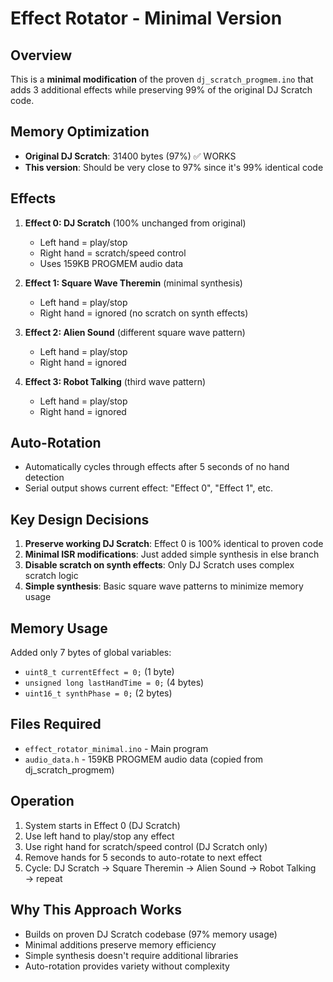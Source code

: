 # Effect Rotator - Minimal Version

## Overview
This is a **minimal modification** of the proven `dj_scratch_progmem.ino` that adds 3 additional effects while preserving 99% of the original DJ Scratch code.

## Memory Optimization
- **Original DJ Scratch**: 31400 bytes (97%) ✅ WORKS
- **This version**: Should be very close to 97% since it's 99% identical code

## Effects
1. **Effect 0: DJ Scratch** (100% unchanged from original)
   - Left hand = play/stop
   - Right hand = scratch/speed control  
   - Uses 159KB PROGMEM audio data

2. **Effect 1: Square Wave Theremin** (minimal synthesis)
   - Left hand = play/stop
   - Right hand = ignored (no scratch on synth effects)

3. **Effect 2: Alien Sound** (different square wave pattern)
   - Left hand = play/stop
   - Right hand = ignored

4. **Effect 3: Robot Talking** (third wave pattern)
   - Left hand = play/stop
   - Right hand = ignored

## Auto-Rotation
- Automatically cycles through effects after 5 seconds of no hand detection
- Serial output shows current effect: "Effect 0", "Effect 1", etc.

## Key Design Decisions
1. **Preserve working DJ Scratch**: Effect 0 is 100% identical to proven code
2. **Minimal ISR modifications**: Just added simple synthesis in else branch
3. **Disable scratch on synth effects**: Only DJ Scratch uses complex scratch logic
4. **Simple synthesis**: Basic square wave patterns to minimize memory usage

## Memory Usage
Added only 7 bytes of global variables:
- `uint8_t currentEffect = 0;` (1 byte)
- `unsigned long lastHandTime = 0;` (4 bytes)  
- `uint16_t synthPhase = 0;` (2 bytes)

## Files Required
- `effect_rotator_minimal.ino` - Main program
- `audio_data.h` - 159KB PROGMEM audio data (copied from dj_scratch_progmem)

## Operation
1. System starts in Effect 0 (DJ Scratch)
2. Use left hand to play/stop any effect
3. Use right hand for scratch/speed control (DJ Scratch only)
4. Remove hands for 5 seconds to auto-rotate to next effect
5. Cycle: DJ Scratch → Square Theremin → Alien Sound → Robot Talking → repeat

## Why This Approach Works
- Builds on proven DJ Scratch codebase (97% memory usage)
- Minimal additions preserve memory efficiency
- Simple synthesis doesn't require additional libraries
- Auto-rotation provides variety without complexity 